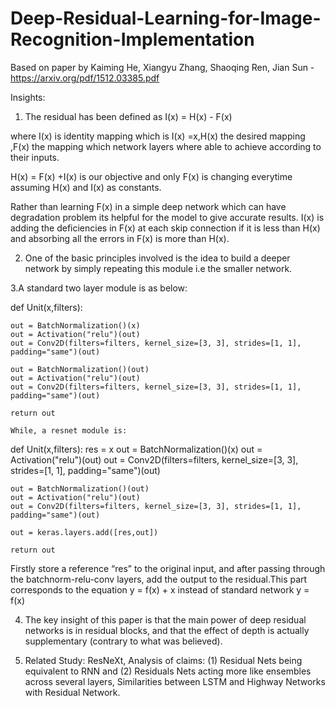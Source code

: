 # Deep-Residual-Learning-for-Image-Recognition-Implementation
Based on paper by Kaiming He, Xiangyu Zhang, Shaoqing Ren, Jian Sun - https://arxiv.org/pdf/1512.03385.pdf

Insights:
1. The residual has been defined as I(x) = H(x) - F(x)

  where I(x) is identity mapping which is I(x) =x,H(x) the desired mapping ,F(x) the mapping which network layers where able to achieve according to their inputs.

  H(x) = F(x) +I(x) is our objective and only F(x) is changing everytime assuming H(x) and I(x) as constants.

  Rather than learning F(x) in a simple deep network which can have degradation problem its helpful for the model to give accurate results. I(x) is adding the deficiencies in F(x) at each skip connection if it is less than H(x) and absorbing all the errors in F(x) is more than H(x).

2. One of the basic principles involved is the idea to build a deeper network by simply repeating this module i.e the smaller network.

3.A standard two layer module is as below:

def Unit(x,filters):

    out = BatchNormalization()(x)
    out = Activation("relu")(out)
    out = Conv2D(filters=filters, kernel_size=[3, 3], strides=[1, 1], padding="same")(out)

    out = BatchNormalization()(out)
    out = Activation("relu")(out)
    out = Conv2D(filters=filters, kernel_size=[3, 3], strides=[1, 1], padding="same")(out)

    return out
    
    While, a resnet module is:
    
    
def Unit(x,filters):
    res = x
    out = BatchNormalization()(x)
    out = Activation("relu")(out)
    out = Conv2D(filters=filters, kernel_size=[3, 3], strides=[1, 1], padding="same")(out)

    out = BatchNormalization()(out)
    out = Activation("relu")(out)
    out = Conv2D(filters=filters, kernel_size=[3, 3], strides=[1, 1], padding="same")(out)

    out = keras.layers.add([res,out])

    return out

Firstly store a reference “res” to the original input, and after passing through the batchnorm-relu-conv layers,  add the output to the residual.This part corresponds to the equation y = f(x) + x instead of standard network y = f(x) 

4. The key insight of this paper is that the main power of deep residual networks is in residual blocks, and that the effect of depth is actually supplementary (contrary to what was believed).

5. Related Study: ResNeXt, Analysis of claims:  (1) Residual Nets being equivalent to RNN and (2) Residuals Nets acting more like ensembles across several layers, Similarities between LSTM and Highway Networks with Residual Network.
